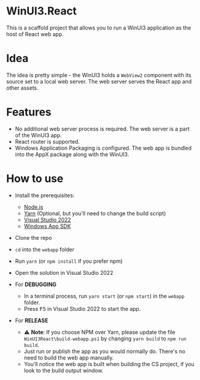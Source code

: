 # WinUI3.React
This is a scaffold project that allows you to run a WinUI3 application as the host of React web app.

# Idea
The idea is pretty simple - the WinUI3 holds a `WebView2` component with its
source set to a local web server. The web server serves the React app and other
assets.

# Features
- No additional web server process is required. The web server is a part of the
  WinUI3 app.
- React router is supported.
- Windows Application Packaging is configured. The web app is bundled
  into the AppX package along with the WinUI3.

# How to use
- Install the prerequisites:
  - [Node.js](https://nodejs.org/en/)
  - [Yarn](https://yarnpkg.com/) (Optional, but you'll need to change the build
    script)
  - [Visual Studio 2022](https://visualstudio.microsoft.com/)
  - [Windows App SDK](https://learn.microsoft.com/en-us/windows/apps/windows-app-sdk/set-up-your-development-environment)

- Clone the repo
- `cd` into the `webapp` folder
- Run `yarn` (or `npm install` if you prefer npm)
- Open the solution in Visual Studio 2022
- For **DEBUGGING**
  - In a terminal process, run `yarn start` (or `npm start`) in the `webapp`
    folder.
  - Press <kbd>F5</kbd> in Visual Studio 2022 to start the app.
- For **RELEASE**
  - ⚠️  **Note**: If you choose NPM over Yarn, please update the
    file `WinUI3React\build-webapp.ps1` by changing `yarn build` to `npm run build`.
  - Just run or publish the app as you would normally do. There's no need to
    build the web app manually.
  - You'll notice the web app is built when building the CS project, if you look
    to the build output window.
